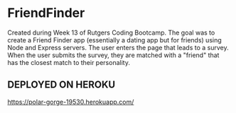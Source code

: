 # FriendFinder
Created during Week 13 of Rutgers Coding Bootcamp. The goal was to create a Friend Finder app (essentially a dating app but for friends) using Node and Express servers. The user enters the page that leads to a survey. When the user submits the survey, they are matched with a "friend" that has the closest match to their personality.

## DEPLOYED ON HEROKU
https://polar-gorge-19530.herokuapp.com/